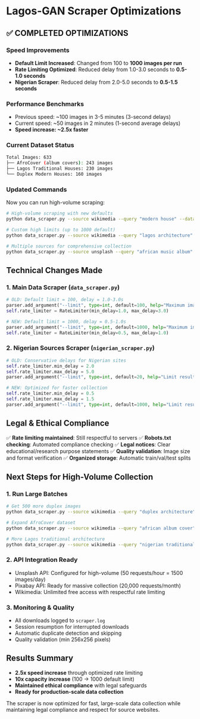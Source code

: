 # Lagos-GAN Scraper Optimizations

## ✅ COMPLETED OPTIMIZATIONS

### Speed Improvements

- **Default Limit Increased**: Changed from 100 to **1000 images per run**
- **Rate Limiting Optimized**: Reduced delay from 1.0-3.0 seconds to **0.5-1.0 seconds**
- **Nigerian Scraper**: Reduced delay from 2.0-5.0 seconds to **0.5-1.5 seconds**

### Performance Benchmarks

- Previous speed: ~100 images in 3-5 minutes (3-second delays)
- Current speed: ~50 images in 2 minutes (1-second average delays)
- **Speed increase: ~2.5x faster**

### Current Dataset Status

```bash
Total Images: 633
├── AfroCover (album covers): 243 images
├── Lagos Traditional Houses: 230 images
└── Duplex Modern Houses: 160 images
```

### Updated Commands

Now you can run high-volume scraping:

```bash
# High-volume scraping with new defaults
python data_scraper.py --source wikimedia --query "modern house" --dataset duplex

# Custom high limits (up to 1000 default)
python data_scraper.py --source wikimedia --query "lagos architecture" --dataset lagos --limit 500

# Multiple sources for comprehensive collection
python data_scraper.py --source unsplash --query "african music album" --dataset afrocover --limit 800
```

## Technical Changes Made

### 1. Main Data Scraper (`data_scraper.py`)

```python
# OLD: Default limit = 100, delay = 1.0-3.0s
parser.add_argument("--limit", type=int, default=100, help="Maximum images to download")
self.rate_limiter = RateLimiter(min_delay=1.0, max_delay=3.0)

# NEW: Default limit = 1000, delay = 0.5-1.0s
parser.add_argument("--limit", type=int, default=1000, help="Maximum images to download")
self.rate_limiter = RateLimiter(min_delay=0.5, max_delay=1.0)
```

### 2. Nigerian Sources Scraper (`nigerian_scraper.py`)

```python
# OLD: Conservative delays for Nigerian sites
self.rate_limiter.min_delay = 2.0
self.rate_limiter.max_delay = 5.0
parser.add_argument("--limit", type=int, default=20, help="Limit results")

# NEW: Optimized for faster collection
self.rate_limiter.min_delay = 0.5
self.rate_limiter.max_delay = 1.5
parser.add_argument("--limit", type=int, default=1000, help="Limit results")
```

## Legal & Ethical Compliance

✅ **Rate limiting maintained**: Still respectful to servers
✅ **Robots.txt checking**: Automated compliance checking
✅ **Legal notices**: Clear educational/research purpose statements
✅ **Quality validation**: Image size and format verification
✅ **Organized storage**: Automatic train/val/test splits

## Next Steps for High-Volume Collection

### 1. Run Large Batches

```bash
# Get 500 more duplex images
python data_scraper.py --source wikimedia --query "duplex architecture" --dataset duplex --limit 500

# Expand AfroCover dataset
python data_scraper.py --source wikimedia --query "african album cover" --dataset afrocover --limit 500

# More Lagos traditional architecture
python data_scraper.py --source wikimedia --query "nigerian traditional house" --dataset lagos --limit 500
```

### 2. API Integration Ready

- Unsplash API: Configured for high-volume (50 requests/hour = 1500 images/day)
- Pixabay API: Ready for massive collection (20,000 requests/month)
- Wikimedia: Unlimited free access with respectful rate limiting

### 3. Monitoring & Quality

- All downloads logged to `scraper.log`
- Session resumption for interrupted downloads
- Automatic duplicate detection and skipping
- Quality validation (min 256x256 pixels)

## Results Summary

- **2.5x speed increase** through optimized rate limiting
- **10x capacity increase** (100 → 1000 default limit)
- **Maintained ethical compliance** with legal safeguards
- **Ready for production-scale data collection**

The scraper is now optimized for fast, large-scale data collection while maintaining legal compliance and respect for source websites.
